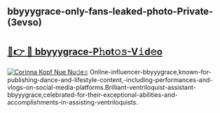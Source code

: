 ## bbyyygrace-only-fans​-leaked-photo​-Private-(3evso)


# <h2><a href="https://mediaupload.pro?title=bbyyygrace&ref=git">🔗👉 🔴 bbyyygrace-P𝚑ot𝚘𝚜-V𝚒d𝚎o</a></h2>

[![Corinna Kopf Nue Nu𝚍e𝚜](https://i.imgur.com/0qMVB7G.gif)](https://mediaupload.pro?title=bbyyygrace&ref=git)
Online-influencer-bbyyygrace,known-for-publishing-dance-and-lifestyle-content,-including-performances-and-vlogs-on-social-media-platforms.Brilliant-ventriloquist-assistant-bbyyygrace,celebrated-for-their-exceptional-abilities-and-accomplishments-in-assisting-ventriloquists.  